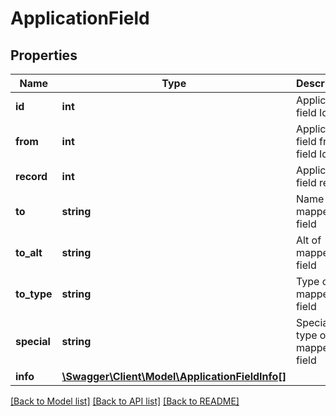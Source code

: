 # ApplicationField

## Properties
Name | Type | Description | Notes
------------ | ------------- | ------------- | -------------
**id** | **int** | Application field Id | [optional] 
**from** | **int** | Application field from field Id | 
**record** | **int** | Application field record | [optional] 
**to** | **string** | Name of mapped field | [optional] 
**to_alt** | **string** | Alt of mapped field | [optional] 
**to_type** | **string** | Type of mapped field | [optional] 
**special** | **string** | Special type of mapped field | [optional] 
**info** | [**\Swagger\Client\Model\ApplicationFieldInfo[]**](ApplicationFieldInfo.md) |  | [optional] 

[[Back to Model list]](../../README.md#documentation-for-models) [[Back to API list]](../../README.md#documentation-for-api-endpoints) [[Back to README]](../../README.md)

